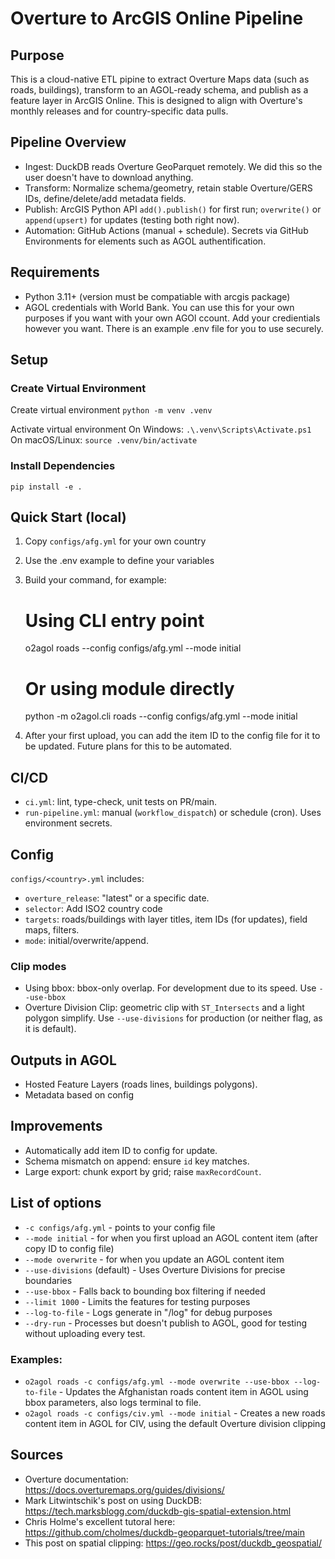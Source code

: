 # Overture to ArcGIS Online Pipeline

## Purpose
This is a cloud-native ETL pipine to extract Overture Maps data (such as roads, buildings), transform to an AGOL-ready schema, and publish as a feature layer in ArcGIS Online. This is designed to align with Overture's monthly releases and for country-specific data pulls.

## Pipeline Overview
- Ingest: DuckDB reads Overture GeoParquet remotely. We did this so the user doesn't have to download anything.
- Transform: Normalize schema/geometry, retain stable Overture/GERS IDs, define/delete/add metadata fields.
- Publish: ArcGIS Python API `add().publish()` for first run; `overwrite()` or `append(upsert)` for updates (testing both right now).
- Automation: GitHub Actions (manual + schedule). Secrets via GitHub Environments for elements such as AGOL authentification.

## Requirements
- Python 3.11+ (version must be compatiable with arcgis package)
- AGOL credentials with World Bank. You can use this for your own purposes if you want with your own AGOl ccount. Add your credientials however you want. There is an example .env file for you to use securely.

## Setup

### Create Virtual Environment

Create virtual environment
`python -m venv .venv`

Activate virtual environment
On Windows:
`.\.venv\Scripts\Activate.ps1`
On macOS/Linux:
`source .venv/bin/activate`

### Install Dependencies
`pip install -e .`

## Quick Start (local)
1. Copy `configs/afg.yml` for your own country
2. Use the .env example to define your variables  
3. Build your command, for example:
   # Using CLI entry point
   o2agol roads --config configs/afg.yml --mode initial
   
   # Or using module directly
   python -m o2agol.cli roads --config configs/afg.yml --mode initial
4. After your first upload, you can add the item ID to the config file for it to be updated. Future plans for this to be automated.

## CI/CD
- `ci.yml`: lint, type-check, unit tests on PR/main.
- `run-pipeline.yml`: manual (`workflow_dispatch`) or schedule (cron). Uses environment secrets.

## Config
`configs/<country>.yml` includes:
- `overture_release`: "latest" or a specific date.
- `selector`: Add ISO2 country code 
- `targets`: roads/buildings with layer titles, item IDs (for updates), field maps, filters.
- `mode`: initial/overwrite/append.

### Clip modes
- Using bbox: bbox-only overlap. For development due to its speed. Use `--use-bbox` 
- Overture Division Clip: geometric clip with `ST_Intersects` and a light polygon simplify. Use `--use-divisions` for production (or neither flag, as it is default).

## Outputs in AGOL
- Hosted Feature Layers (roads lines, buildings polygons).
- Metadata based on config

## Improvements
- Automatically add item ID to config for update.
- Schema mismatch on append: ensure `id` key matches.
- Large export: chunk export by grid; raise `maxRecordCount`.

## List of options
- `-c configs/afg.yml` - points to your config file
- `--mode initial` - for when you first upload an AGOL content item (after copy ID to config file)
- `--mode overwrite` - for when you update an AGOL content item
- `--use-divisions` (default) - Uses Overture Divisions for precise boundaries
- `--use-bbox` - Falls back to bounding box filtering if needed
- `--limit 1000` - Limits the features for testing purposes
- `--log-to-file` - Logs generate in "/log" for debug purposes
- `--dry-run` - Processes but doesn't publish to AGOL, good for testing without uploading every test.

### Examples:
- `o2agol roads -c configs/afg.yml --mode overwrite --use-bbox --log-to-file` - Updates the Afghanistan roads content item in AGOL using bbox parameters, also logs terminal to file.
- `o2agol roads -c configs/civ.yml --mode initial` - Creates a new roads content item in AGOL for CIV, using the default Overture division clipping

## Sources
- Overture documentation: https://docs.overturemaps.org/guides/divisions/
- Mark Litwintschik's post on using DuckDB: https://tech.marksblogg.com/duckdb-gis-spatial-extension.html
- Chris Holme's excellent tutoral here: https://github.com/cholmes/duckdb-geoparquet-tutorials/tree/main
- This post on spatial clipping: https://geo.rocks/post/duckdb_geospatial/